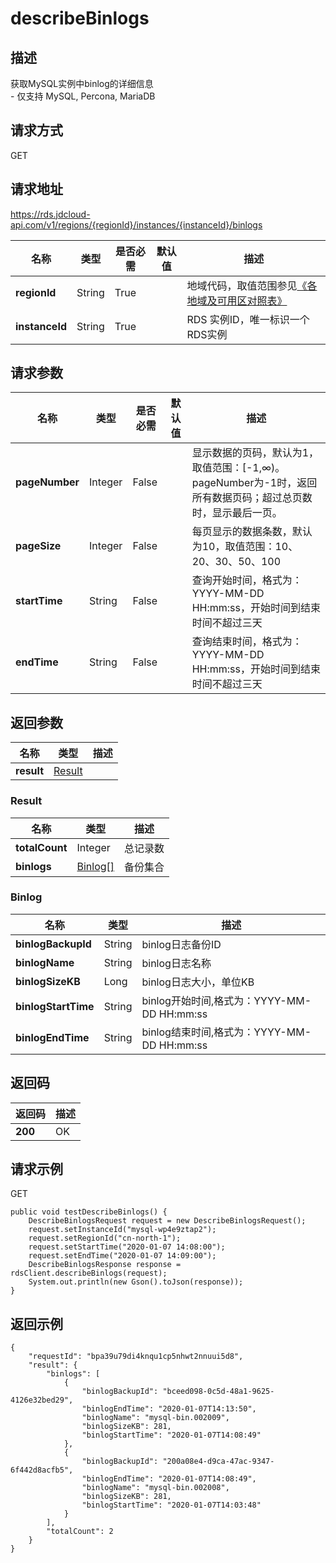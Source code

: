 # describeBinlogs


## 描述
获取MySQL实例中binlog的详细信息<br>- 仅支持 MySQL, Percona, MariaDB

## 请求方式
GET

## 请求地址
https://rds.jdcloud-api.com/v1/regions/{regionId}/instances/{instanceId}/binlogs

|名称|类型|是否必需|默认值|描述|
|---|---|---|---|---|
|**regionId**|String|True| |地域代码，取值范围参见[《各地域及可用区对照表》](../Enum-Definitions/Regions-AZ.md)|
|**instanceId**|String|True| |RDS 实例ID，唯一标识一个RDS实例|

## 请求参数
|名称|类型|是否必需|默认值|描述|
|---|---|---|---|---|
|**pageNumber**|Integer|False| |显示数据的页码，默认为1，取值范围：[-1,∞)。pageNumber为-1时，返回所有数据页码；超过总页数时，显示最后一页。|
|**pageSize**|Integer|False| |每页显示的数据条数，默认为10，取值范围：10、20、30、50、100|
|**startTime**|String|False| |查询开始时间，格式为：YYYY-MM-DD HH:mm:ss，开始时间到结束时间不超过三天|
|**endTime**|String|False| |查询结束时间，格式为：YYYY-MM-DD HH:mm:ss，开始时间到结束时间不超过三天|


## 返回参数
|名称|类型|描述|
|---|---|---|
|**result**|[Result](describebinlogs#result)| |

### <div id="result">Result</div>
|名称|类型|描述|
|---|---|---|
|**totalCount**|Integer|总记录数|
|**binlogs**|[Binlog[]](describebinlogs#binlog)|备份集合|
### <div id="binlog">Binlog</div>
|名称|类型|描述|
|---|---|---|
|**binlogBackupId**|String|binlog日志备份ID|
|**binlogName**|String|binlog日志名称|
|**binlogSizeKB**|Long|binlog日志大小，单位KB|
|**binlogStartTime**|String|binlog开始时间,格式为：YYYY-MM-DD HH:mm:ss|
|**binlogEndTime**|String|binlog结束时间,格式为：YYYY-MM-DD HH:mm:ss|

## 返回码
|返回码|描述|
|---|---|
|**200**|OK|

## 请求示例
GET
```
public void testDescribeBinlogs() {
    DescribeBinlogsRequest request = new DescribeBinlogsRequest();
    request.setInstanceId("mysql-wp4e9ztap2");
    request.setRegionId("cn-north-1");
    request.setStartTime("2020-01-07 14:08:00");
    request.setEndTime("2020-01-07 14:09:00");
    DescribeBinlogsResponse response = rdsClient.describeBinlogs(request);
    System.out.println(new Gson().toJson(response));
}

```

## 返回示例
```
{
    "requestId": "bpa39u79di4knqu1cp5nhwt2nnuui5d8", 
    "result": {
        "binlogs": [
            {
                "binlogBackupId": "bceed098-0c5d-48a1-9625-4126e32bed29", 
                "binlogEndTime": "2020-01-07T14:13:50", 
                "binlogName": "mysql-bin.002009", 
                "binlogSizeKB": 281, 
                "binlogStartTime": "2020-01-07T14:08:49"
            }, 
            {
                "binlogBackupId": "200a08e4-d9ca-47ac-9347-6f442d8acfb5", 
                "binlogEndTime": "2020-01-07T14:08:49", 
                "binlogName": "mysql-bin.002008", 
                "binlogSizeKB": 281, 
                "binlogStartTime": "2020-01-07T14:03:48"
            }
        ], 
        "totalCount": 2
    }
}
```
